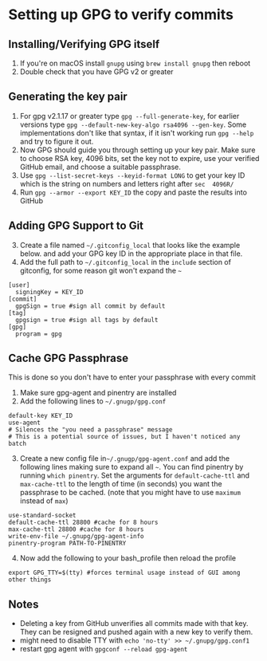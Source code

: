 # Setting up GPG to verify commits

## Installing/Verifying GPG itself
1. If you're on macOS install `gnupg` using `brew install gnupg` then reboot
2. Double check that you have GPG v2 or greater


## Generating the key pair
1. For gpg v2.1.17 or greater type `gpg --full-generate-key`, for earlier versions type `gpg --default-new-key-algo rsa4096 --gen-key`.  Some implementations don't like that syntax, if it isn't working run `gpg --help` and try to figure it out.
2. Now GPG should guide you through setting up your key pair.  Make sure to
choose RSA key, 4096 bits, set the key not to expire, use your verified
GitHub email, and choose a suitable passphrase.
3. Use `gpg --list-secret-keys --keyid-format LONG` to get your key ID which is the string on numbers and letters right after `sec  4096R/`
4. Run `gpg --armor --export KEY_ID` the copy and paste the results into GitHub


## Adding GPG Support to Git
3. Create a file named `~/.gitconfig_local` that looks like the example below.
   and add your GPG key ID in the appropriate place in that file.
4. Add the full path to `~/.gitconfig_local` in the `include` section of
   gitconfig, for some reason git won't expand the `~`
```
[user]
  signingKey = KEY_ID
[commit]
  gpgSign = true #sign all commit by default
[tag]
  gpgsign = true #sign all tags by default
[gpg]
  program = gpg
```


## Cache GPG Passphrase
This is done so you don't have to enter your passphrase with every commit
1. Make sure gpg-agent and pinentry are installed
2. Add the following lines to `~/.gnugp/gpg.conf`
```
default-key KEY_ID
use-agent
# Silences the "you need a passphrase" message
# This is a potential source of issues, but I haven't noticed any
batch
```
3. Create a new config file in`~/.gnugp/gpg-agent.conf` and add the following
lines making sure to expand all `~`.  You can find pinentry by running
`which pinentry`.  Set the arguments for `default-cache-ttl` and
`max-cache-ttl` to the length of time (in seconds) you want the passphrase
to be cached. (note that you might have to use `maximum` instead of `max`)
```
use-standard-socket
default-cache-ttl 28800 #cache for 8 hours
max-cache-ttl 28800 #cache for 8 hours
write-env-file ~/.gnupg/gpg-agent-info
pinentry-program PATH-TO-PINENTRY
```
4. Now add the following to your bash_profile then reload the profile
```
export GPG_TTY=$(tty) #forces terminal usage instead of GUI among other things
```


## Notes
* Deleting a key from GitHub unverifies all commits made with that key. They can be resigned and pushed again with a new key to verify them.
* might need to disable TTY with `echo 'no-tty' >> ~/.gnupg/gpg.conf1`
* restart gpg agent with `gpgconf --reload gpg-agent`
